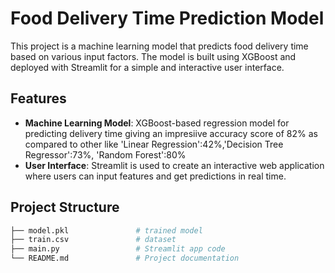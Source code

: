 # Food Delivery Time Prediction Model

This project is a machine learning model that predicts food delivery time based on various input factors. The model is built using XGBoost and deployed with Streamlit for a simple and interactive user interface.

## Features

- **Machine Learning Model**: XGBoost-based regression model for predicting delivery time giving an impresiive accuracy score of 82% as compared to other like 'Linear Regression':42%,'Decision Tree Regressor':73%, 'Random Forest':80%
- **User Interface**: Streamlit is used to create an interactive web application where users can input features and get predictions in real time.

## Project Structure

```bash
├── model.pkl               # trained model
├── train.csv               # dataset
├── main.py                 # Streamlit app code
└── README.md               # Project documentation
```
